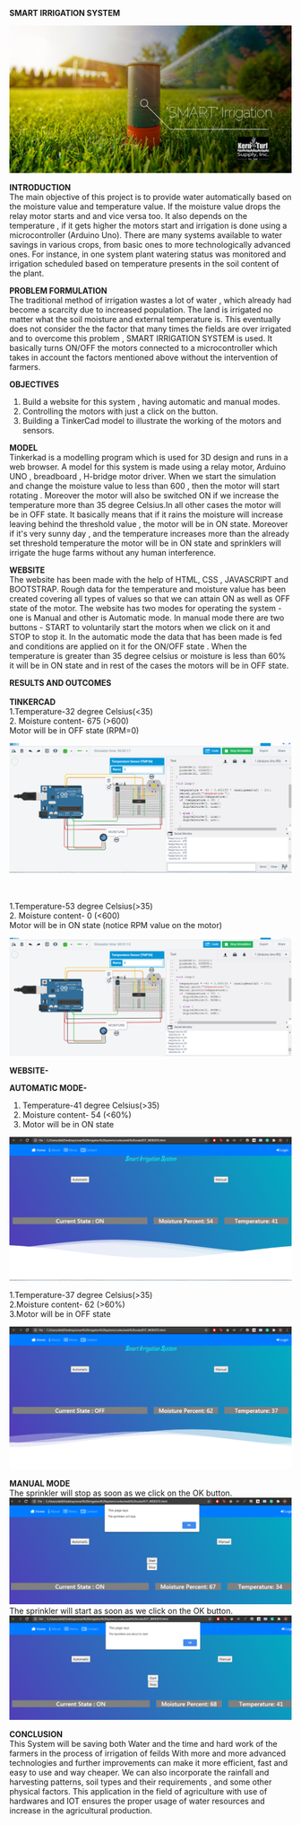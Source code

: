 

**SMART IRRIGATION SYSTEM**<br>

![](image-000.png)


**INTRODUCTION**<br>
The main objective of this project is to provide water automatically based on the moisture
value and temperature value. If the moisture value drops the relay motor starts and and vice versa
too. It also depends on the temperature , if it gets higher the motors start and irrigation is done
using a microcontroller (Arduino Uno). There are many systems available to water savings in
various crops, from basic ones to more technologically advanced ones. For instance, in one
system plant watering status was monitored and irrigation scheduled based on temperature
presents in the soil content of the plant.

**PROBLEM FORMULATION**<br>
The traditional method of irrigation wastes a lot of water , which already had become a scarcity
due to increased population. The land is irrigated no matter what the soil moisture and external
temperature is. This eventually does not consider the the factor that many times the fields are
over irrigated and to overcome this problem , SMART IRRIGATION SYSTEM is used.
It basically turns ON/OFF the motors connected to a microcontroller which takes in account the
factors mentioned above without the intervention of farmers.

**OBJECTIVES**<br>
1. Build a website for this system , having automatic and manual modes.<br>
2. Controlling the motors with just a click on the button.<br>
3. Building a TinkerCad model to illustrate the working of the motors and sensors.<br>


**MODEL**<br>
Tinkerkad is a modelling program which is used for 3D design and runs in a web browser. A
model for this system is made using a relay motor, Arduino UNO , breadboard , H-bridge motor
driver. When we start the simulation and change the moisture value to less than 600 , then the
motor will start rotating . Moreover the motor will also be switched ON if we increase the
temperature more than 35 degree Celsius.In all other cases the motor will be in OFF state.
It basically means that if it rains the moisture will increase leaving behind the threshold value ,
the motor will be in ON state. Moreover if it's very sunny day , and the temperature increases
more than the already set threshold temperature the motor will be in ON state and sprinklers will
irrigate the huge farms without any human interference.

**WEBSITE**<br>
The website has been made with the help of HTML, CSS , JAVASCRIPT and BOOTSTRAP.
Rough data for the temperature and moisture value has been created covering all types of values
so that we can attain ON as well as OFF state of the motor. The website has two modes for
operating the system - one is Manual and other is Automatic mode. In manual mode there are
two buttons - START to voluntarily start the motors when we click on it and STOP to stop it. In
the automatic mode the data that has been made is fed and conditions are applied on it for the
ON/OFF state . When the temperature is greater than 35 degree celsius or moisture is less than
60% it will be in ON state and in rest of the cases the motors will be in OFF state.



**RESULTS AND OUTCOMES**<br><br>
**TINKERCAD**<br>
1.Temperature-32 degree Celsius(<35)<br>
2. Moisture content- 675 (>600)<br>
Motor will be in OFF state (RPM=0)<br>

![](image-002.png)<br><br><br>

1.Temperature-53 degree Celsius(>35)<br>
2. Moisture content- 0 (<600)<br>
Motor will be in ON state (notice RPM value on the motor)<br>

![](image-003.png)

**WEBSITE-**

**AUTOMATIC MODE-**
1. Temperature-41 degree Celsius(>35)
2. Moisture content- 54 (<60%)
3. Motor will be in ON state

![](image-004.png)

1.Temperature-37 degree Celsius(>35)<br>
2.Moisture content- 62 (>60%)<br>
3.Motor will be in OFF state<br>

![](image-005.png)

**MANUAL MODE**<br>
The sprinkler will stop as soon as we click on the OK button.
![](image-006.png)
The sprinkler will start as soon as we click on the OK button.
![](image-007.png)


**CONCLUSION**<br>
This System will be saving both Water and the time and hard work of the farmers in the process of irrigation of feilds With more and more advanced technologies
and further improvements can make it more efficient, fast and easy to use and way cheaper. We
can also incorporate the rainfall and harvesting patterns, soil types and their requirements , and
some other physical factors. This application in the field of agriculture with use of
hardwares and IOT ensures the proper usage of water resources and increase in the agricultural
production.
